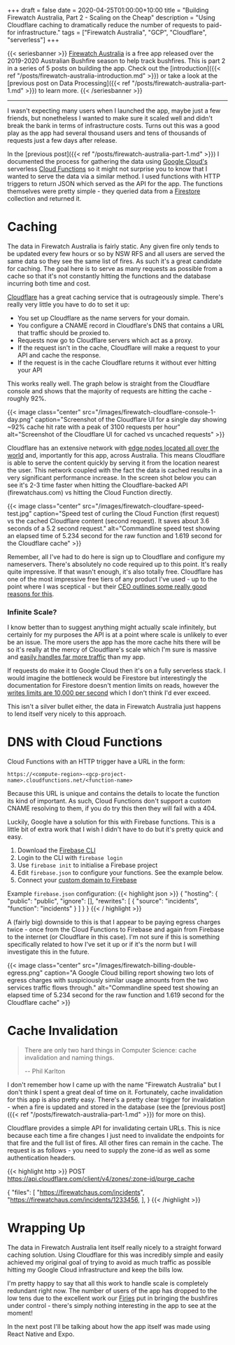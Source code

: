 +++
draft = false
date = 2020-04-25T01:00:00+10:00
title = "Building Firewatch Australia, Part 2 - Scaling on the Cheap"
description = "Using Cloudflare caching to dramatically reduce the number of requests to paid-for infrastructure."
tags = ["Firewatch Australia", "GCP", "Cloudflare", "serverless"]
+++

{{< seriesbanner >}}
[Firewatch Australia](https://firewatchaus.com/) is a free app released over the 2019-2020 Australian
Bushfire season to help track bushfires. This is part 2 in a series of 5 posts on building the app.
Check out the [introduction]({{< ref "/posts/firewatch-australia-introduction.md" >}}) or take a
look at the [previous post on Data Processing]({{< ref "/posts/firewatch-australia-part-1.md" >}})
to learn more.
{{< /seriesbanner >}}

---

I wasn't expecting many users when I launched the app, maybe just a few friends, but nonetheless I
wanted to make sure it scaled well and didn't break the bank in terms of infrastructure costs.
Turns out this was a good play as the app had several thousand users and tens of thousands
of requests just a few days after release.

In the [previous post]({{< ref "/posts/firewatch-australia-part-1.md" >}}) I documented the process
for gathering the data using [Google Cloud's][0] serverless [Cloud Functions][1] so it might not surprise you to know
that I wanted to serve the data via a similar method. I used functions with HTTP triggers
to return JSON which served as the API for the app. The functions themselves were pretty simple -
they queried data from a [Firestore][2] collection and returned it.

# Caching

The data in Firewatch Australia is fairly static. Any given fire only tends to be updated every
few hours or so by NSW RFS and all users are served the same data so they see the same list of fires.
As such it's a great candidate for caching. The goal here is to serve as many requests as possible
from a cache so that it's not constantly hitting the functions and the database incurring both time
and cost.

[Cloudflare][3] has a great caching service that is outrageously simple. There's really very little
you have to do to set it up:

- You set up Cloudflare as the name servers for your domain.
- You configure a CNAME record in Cloudflare's DNS that contains a URL that traffic should be
  proxied to.
- Requests now go to Cloudflare servers which act as a proxy.
- If the request isn't in the cache, Cloudflare will make a request to your API and cache the
  response.
- If the request is in the cache Cloudflare returns it without ever hitting your API

This works really well. The graph below is straight from the Cloudflare console and shows that the
majority of requests are hitting the cache - roughly 92%.

{{< image
      class="center"
      src="/images/firewatch-cloudflare-console-1-day.png"
      caption="Screenshot of the Cloudflare UI for a single day showing ~92% cache hit rate with a peak of 3100 requests per hour"
      alt="Screenshot of the Cloudflare UI for cached vs uncached requests" >}}

Cloudflare has an extensive network with [edge nodes located all over the world][4] and,
importantly for this app, across Australia. This means Cloudflare is able to serve the content
quickly by serving it from the location nearest the user. This network coupled with the fact the data
is cached results in a very significant performance increase. In the screen shot below you can see
it's 2-3 time faster when hitting the Cloudflare-backed API (firewatchaus.com) vs hitting the Cloud
Function directly.

{{< image
      class="center"
      src="/images/firewatch-cloudfare-speed-test.jpg"
      caption="Speed test of curling the Cloud Function (first request) vs the cached Cloudflare content (second request). It saves about 3.6 seconds of a 5.2 second request."
      alt="Commandline speed test showing an elapsed time of 5.234 second for the raw function and 1.619 second for the Cloudflare cache" >}}

Remember, all I've had to do here is sign up to Cloudflare and configure my nameservers. There's
absolutely no code required up to this point. It's really quite impressive. If that wasn't enough,
it's also totally free. Cloudflare has one of the most impressive free tiers of any product I've
used - up to the point where I was sceptical - but their [CEO outlines some really good reasons for
this][5].

### Infinite Scale?

I know better than to suggest anything might actually scale infinitely, but certainly for my purposes
the API is at a point where scale is unlikely to ever be an issue. The more users the app has the more
cache hits there will be so it's really at the mercy of Cloudflare's scale which I'm sure is massive
and [easily handles far more traffic][6] than my app.

If requests do make it to Google Cloud then it's on a fully serverless stack. I would imagine the
bottleneck would be Firestore but interestingly the documentation for Firestore doesn't mention
limits on reads, however the [writes limits are 10,000 per second][7] which I don't think I'd ever
exceed.

This isn't a silver bullet either, the data in Firewatch Australia just happens to lend itself very
nicely to this approach.

# DNS with Cloud Functions

Cloud Functions with an HTTP trigger have a URL in the form:

    https://<compute-region>-<gcp-project-name>.cloudfunctions.net/<function-name>

Because this URL is unique and contains the details to locate the function its kind of important.
As such, Cloud Functions don't support a custom CNAME resolving to them, if you do try this then they
will fail with a 404.

Luckily, Google have a solution for this with Firebase functions. This is a little bit of extra work
that I wish I didn't have to do but it's pretty quick and easy.

1. Download the [Firebase CLI][9]
2. Login to the CLI with `firebase login`
3. Use `firebase init` to initialise a Firebase project
4. Edit `firebase.json` to configure your functions. See the example below.
5. Connect your [custom domain to Firebase][10]

Example `firebase.json` configuration:
{{< highlight json >}}
{
  "hosting": {
    "public": "public",
    "ignore": [],
    "rewrites": [
      {
        "source": "incidents",
        "function": "incidents"
      }
    ]
  }
}
{{< / highlight >}}

A (fairly big) downside to this is that I appear to be paying egress charges twice - once from the
Cloud Functions to Firebase and again from Firebase to the internet (or Cloudflare in this case).
I'm not sure if this is something specifically related to how I've set it up or if it's the norm but
I will investigate this in the future.

{{< image
      class="center"
      src="/images/firewatch-billing-double-egress.png"
      caption="A Google Cloud billing report showing two lots of egress charges with suspiciously similar usage amounts from the two services traffic flows through."
      alt="Commandline speed test showing an elapsed time of 5.234 second for the raw function and 1.619 second for the Cloudflare cache" >}}

# Cache Invalidation

> There are only two hard things in Computer Science: cache invalidation and naming things.
>
> -- Phil Karlton

I don't remember how I came up with the name "Firewatch Australia" but I don't think I spent a great
deal of time on it. Fortunately, cache invalidation for this app is also pretty easy. There's a pretty
clear trigger for invalidation - when a fire is updated and stored in the database (see the [previous
post]({{< ref "/posts/firewatch-australia-part-1.md" >}}) for more on this).

Cloudflare provides a simple API for invalidating certain URLs. This is nice because each time a fire
changes I just need to invalidate the endpoints for that fire and the full list of fires. All other
fires can remain in the cache. The request is as follows - you need to supply the zone-id as well as
some authentication headers.

{{< highlight http >}}
POST https://api.cloudflare.com/client/v4/zones/:zone-id/purge_cache

{
    "files": [
        "https://firewatchaus.com/incidents",
        "https://firewatchaus.com/incidents/1233456,
    ],
}
{{< /highlight >}}

# Wrapping Up

The data in Firewatch Australia lent itself really nicely to a straight forward caching solution.
Using Cloudflare for this was incredibly simple and easily achieved my original goal of trying to
avoid as much traffic as possible hitting my Google Cloud infrastructure and keep the bills low.

I'm pretty happy to say that all this work to handle scale is completely redundant right now.
The number of users of the app has dropped to the low tens due to the excellent work our [Firies][8]
put in bringing the bushfires under control - there's simply nothing interesting in the app to see
at the moment!

In the next post I'll be talking about how the app itself was made using React Native and Expo.



[0]: https://cloud.google.com/
[1]: https://cloud.google.com/functions
[2]: https://cloud.google.com/firestore
[3]: https://www.cloudflare.com/
[4]: https://www.cloudflare.com/network/
[5]: https://webmasters.stackexchange.com/a/88685
[6]: https://www.troyhunt.com/serverless-to-the-max-doing-big-things-for-small-dollars-with-cloudflare-workers-and-azure-functions/
[7]: https://cloud.google.com/firestore/quotas#writes_and_transactions
[8]: https://www.urbandictionary.com/define.php?term=firies
[9]: https://firebase.google.com/docs/cli
[10]: https://firebase.google.com/docs/hosting/custom-domain
